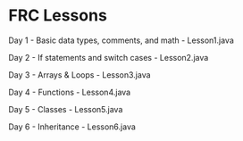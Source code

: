 # FRC Lessons
Day 1 - Basic data types, comments, and math - Lesson1.java

Day 2 - If statements and switch cases - Lesson2.java

Day 3 - Arrays & Loops - Lesson3.java

Day 4 - Functions - Lesson4.java

Day 5 - Classes - Lesson5.java

Day 6 - Inheritance - Lesson6.java